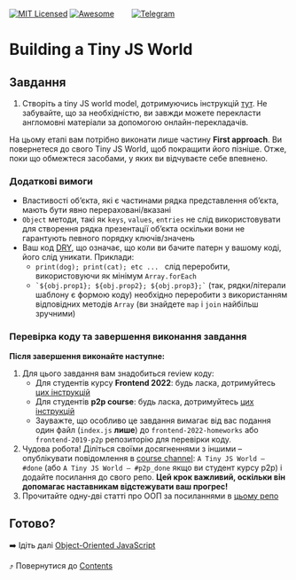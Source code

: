 [![MIT Licensed][icon-mit]][license]
[![Awesome][icon-awesome]][awesome]
&nbsp;&nbsp;&nbsp;&nbsp;&nbsp;&nbsp;
[![Telegram][icon-chat]][chat]

# Building a Tiny JS World

## Завдання

1. Створіть a tiny JS world model, дотримуючись інструкцій
   [тут](https://github.com/OleksiyRudenko/a-tiny-JS-world).
   Не забувайте, що за необхідністю, ви завжди можете перекласти англомовні матеріали за допомогою онлайн-перекладачів. 

На цьому етапі вам потрібно виконати лише частину **First approach**.
Ви повернетеся до свого Tiny JS World, щоб покращити його пізніше.
Отже, поки що обмежтеся засобами, у яких ви відчуваєте себе впевнено.

### Додаткові вимоги

- Властивості об’єкта, які є частинами рядка представлення об’єкта, мають бути явно перераховані/вказані
- `Object` методи, такі як `keys`, `values`, `entries` не слід використовувати для створення рядка презентації   об’єкта оскільки вони не гарантують певного порядку ключів/значень 
- Ваш код [DRY](https://en.wikipedia.org/wiki/Don%27t_repeat_yourself), що означає, що коли ви бачите
   патерн у вашому коді, його слід уникати. Приклади:
  - `print(dog); print(cat); etc ... ` слід переробити, використовуючи як мінімум `Array.forEach`
  - `` `${obj.prop1}; ${obj.prop2}; ${obj.prop3};` `` (так, рядки/літерали шаблону є формою коду)
    необхідно переробити з використанням відповідних методів `Array` (ви знайдете `map` і `join` найбільш зручними)

### Перевірка коду та завершення виконання завдання

**Після завершення виконайте наступне:**

1. Для цього завдання вам знадобиться review коду:
   - Для студентів курсу **Frontend 2022**: будь ласка, дотримуйтесь [цих інструкцій](https://github.com/kottans/frontend-2021-homeworks/blob/master/README.md)
   - Для студентів **p2p course**: будь ласка, дотримуйтесь [цих інструкцій](https://github.com/kottans/frontend-2019-p2p/blob/master/CONTRIBUTING.md)
   - Зауважте, що особливо це завдання вимагає від вас подання
   один файл (`index.js` **лише**) до
   `frontend-2022-homeworks` або `frontend-2019-p2p` репозиторію для перевірки коду.
1. Чудова робота! Діліться своїми досягненнями з іншими –
   опублікувати повідомлення в [course channel][chat]:
   `A Tiny JS World — #done` (або `A Tiny JS World — #p2p_done` якщо ви студент курсу p2p) і додайте посилання до свого репо. **Цей крок важливий, оскільки він допомагає наставникам відстежувати ваш прогрес!**
1. Прочитайте одну-дві статті про ООП за посиланнями в
   [цьому репо](https://github.com/OleksiyRudenko/a-tiny-JS-world/blob/master/README.md#learn-on-your-own)

## Готово?

➡️ Ідіть далі [Object-Oriented JavaScript](js-oop.md)

⤴️ Повернутися до [Contents](../contents.md)


[icon-chat]: https://img.shields.io/badge/chat-on%20telegram-blue.svg
[icon-mit]: https://img.shields.io/badge/license-MIT-blue.svg
[icon-awesome]: https://cdn.rawgit.com/sindresorhus/awesome/d7305f38d29fed78fa85652e3a63e154dd8e8829/media/badge.svg

[license]: https://github.com/Kottans/web/blob/master/LICENSE.md
[awesome]: https://github.com/sindresorhus/awesome#front-end-development
[chat]: https://t.me/joinchat/CX8EF1JmLm9IM6J6oy2U7Q
